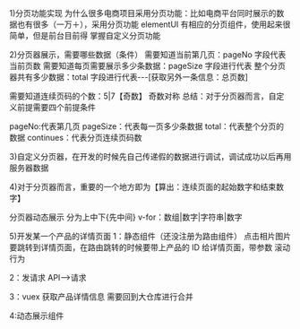 1)分页功能实现
为什么很多电商项目采用分页功能：比如电商平台同时展示的数据也有很多（一万＋），采用分页功能
elementUI 有相应的分页组件，使用起来很简单，但是前台目前得 掌握自定义分页功能

2)分页器展示，需要哪些数据（条件）
需要知道当前第几页：pageNo 字段代表当前页数
需要知道每页需要展示多少条数据：pageSize 字段进行代表
整个分页器共有多少数据：total 字段进行代表---[获取另外一条信息：总页数]

需要知道连续页码的个数：5|7【奇数】 奇数对称
总结：对于分页器而言，自定义前提需要四个前提条件

pageNo:代表第几页
pageSize：代表每一页多少条数据
total：代表整个分页的数据
continues：代表分页连续页码数

3)自定义分页器，在开发的时候先自己传递假的数据进行调试，调试成功以后再用服务器数据

4)对于分页器而言，重要的一个地方即为【算出：连续页面的起始数字和结束数字】

分页器动态展示 分为上中下{先中间}
v-for：数组|数字|字符串|数字

5)开发某一个产品的详情页面
1：静态组件（还没注册为路由组件）
点击相片图片要跳转到详情页面，在路由跳转的时候要带上产品的 ID 给详情页面，带参数
滚动行为

2：发请求
API-->请求

3：vuex
获取产品详情信息
需要回到大仓库进行合并

4:动态展示组件
